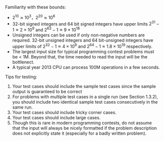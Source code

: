 Familiarity with these bounds:

- $2^{10} \approx 10^{3}， 2^{20} \approx 10^{6}$
- 32-bit signed integers and 64 bit signed integers have upper limits $2^{31} - 1 \approx 2 \times 10^{9}$ and $2^{63} - 1 \approx 9 \times 10^{18}$
- Unsigned integers can be used if only non-negative numbers are required. 32-bit unsigned integers and 64 bit-unsigned integers have upper limits of $2^{32} - 1 \approx 4 \times 10^{9}$ and $2^{64} - 1 \approx 1.8  \times 10^{19}$ respectively.
- The largest input size for typical programming contest problems must be < 1M. Beyond that, the time needed to read the input will be the bottlenect.
- A typical year 2013 CPU can process 100M operations in a few seconds.

Tips for testing:

1. Your test cases should include the sample test cases since the sample output is guaranteed to be correct
2. For problems with multiple test cases in a single run (see Section 1.3.2), you should include two identical sample test cases consecutively in the same run.
3. Your test cases should include tricky corner cases.
4. Your test cases should include large cases.
5. Though this is rare in modern programming contests, do not assume that the input will always be nicely formatted if the problem description does not explicitly state it (especially for a badly written problem).